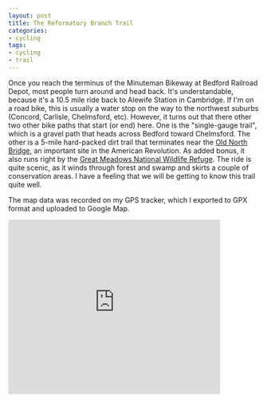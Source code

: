 ```yaml
---
layout: post
title: The Reformatory Branch Trail
categories:
- cycling
tags:
- cycling
- trail
---
```

Once you reach the terminus of the Minuteman Bikeway at Bedford Railroad Depot, most people turn around and head back.  It's understandable, because it's a 10.5 mile ride back to Alewife Station in Cambridge.  If I'm on a road bike, this is usually a water stop on the way to the northwest suburbs (Concord, Carlisle, Chelmsford, etc).  However, it turns out that there other two other bike paths that start (or end) here.  One is the "single-gauge trail", which is a gravel path that heads across Bedford toward Chelmsford.  The other is a 5-mile hard-packed dirt trail that terminates near the [Old North Bridge](http://en.wikipedia.org/wiki/Old_North_Bridge), an important site in the American Revolution.  As added bonus, it also runs right by the [Great Meadows National Wildlife Refuge](/blog/2011/06/great-meadows-national-wildlife-refuge "Great Meadows National Wildlife Refuge").  The ride is quite scenic, as it winds through forest and swamp and skirts a couple of conservation areas. I have a feeling that we will be getting to know this trail quite well.

The map data was recorded on my GPS tracker, which I exported to GPX format and uploaded to Google Map.

<iframe width="425" height="350" frameborder="0" scrolling="no" marginheight="0" marginwidth="0" src="http://maps.google.com/maps/ms?t=h&amp;msa=0&amp;msid=214490968088440958659.0004c07c60940a154b825&amp;source=embed&amp;ie=UTF8&amp;ll=42.480422,-71.269512&amp;spn=0.028612,0.054288&amp;output=embed"></iframe>